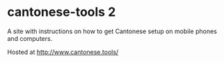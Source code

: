 # cantonese-tools 2
A site with instructions on how to get Cantonese setup on mobile phones and computers.

Hosted at http://www.cantonese.tools/

